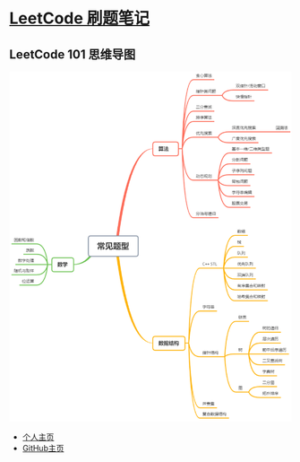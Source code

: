 # [LeetCode 刷题笔记](https://github.io/unilinu/LeetCode/)


## LeetCode 101 思维导图

![overview](overview.png)



- [个人主页](https://unilinu.github.io/)
- [GitHub主页](https://github.com/unilinu)
